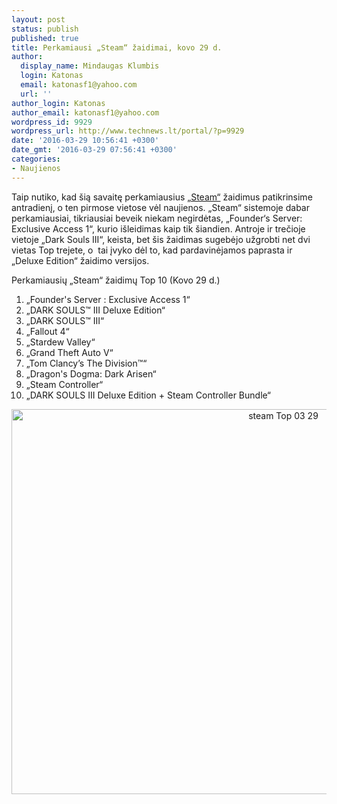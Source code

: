 ```yaml
---
layout: post
status: publish
published: true
title: Perkamiausi „Steam“ žaidimai, kovo 29 d.
author:
  display_name: Mindaugas Klumbis
  login: Katonas
  email: katonasf1@yahoo.com
  url: ''
author_login: Katonas
author_email: katonasf1@yahoo.com
wordpress_id: 9929
wordpress_url: http://www.technews.lt/portal/?p=9929
date: '2016-03-29 10:56:41 +0300'
date_gmt: '2016-03-29 07:56:41 +0300'
categories:
- Naujienos
---
```

<p>Taip nutiko, kad šią savaitę perkamiausius <a href="http://store.steampowered.com/search/?filter=topsellers" target="_blank">„Steam“</a> žaidimus patikrinsime antradienį, o ten pirmose vietose vėl naujienos. „Steam“ sistemoje dabar perkamiausiai, tikriausiai beveik niekam negirdėtas, „Founder‘s Server: Exclusive Access 1“, kurio išleidimas kaip tik šiandien. Antroje ir trečioje vietoje „Dark Souls III“, keista, bet šis žaidimas sugebėjo užgrobti net dvi vietas Top trejete, o  tai įvyko dėl to, kad pardavinėjamos paprasta ir „Deluxe Edition“ žaidimo versijos.</p>
<p>Perkamiausių „Steam“ žaidimų Top 10 (Kovo 29 d.)</p>
<ol>
<li>„Founder's Server : Exclusive Access 1“</li>
<li>„DARK SOULS™ III Deluxe Edition“</li>
<li>„DARK SOULS™ III“</li>
<li>„Fallout 4“</li>
<li>„Stardew Valley“</li>
<li>„Grand Theft Auto V“</li>
<li>„Tom Clancy’s The Division™“</li>
<li>„Dragon's Dogma: Dark Arisen“</li>
<li>„Steam Controller“</li>
<li>„DARK SOULS III Deluxe Edition + Steam Controller Bundle“</li>
</ol>
<p style="text-align: center"><a href="http://store.steampowered.com/search/?filter=topsellers"><img class="alignnone wp-image-9930 size-full" src="http://www.technews.lt/portal/wp-content/uploads/2016/03/steam-Top-03-29.jpg" alt="steam Top 03 29" width="854" height="616" /></a></p>

